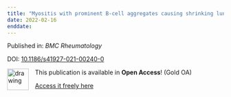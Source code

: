 ```yaml
---
title: "Myositis with prominent B-cell aggregates causing shrinking lung syndrome in systemic lupus erythematosus: a case report"
date: 2022-02-16
enddate:
---
```


Published in: *BMC Rheumatology*

DOI: [10.1186/s41927-021-00240-0](https://doi.org/10.1186/s41927-021-00240-0)

<img src="https://upload.wikimedia.org/wikipedia/commons/thumb/7/77/Open_Access_logo_PLoS_transparent.svg/800px-Open_Access_logo_PLoS_transparent.svg.png" alt="drawing" width="50" align="left"/> &nbsp;&nbsp;&nbsp;This publication is available in **Open Access**! (Gold OA)

&nbsp;&nbsp;&nbsp;<a href="https://bmcrheumatol.biomedcentral.com/track/pdf/10.1186/s41927-021-00240-0">Access it freely here</a>

